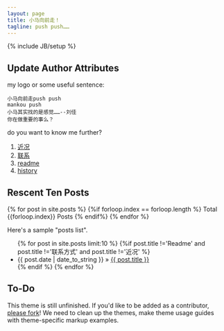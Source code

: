 ```yaml
---
layout: page
title: 小马向前走！
tagline: push push……
---
```

{% include JB/setup %}


## Update Author Attributes
my logo or some useful sentence:

    小马向前走push push
	mankou push
	小马其实找的是感觉……--刘佳
	你在做重要的事么？
    
    
   
do you want to know me further?
1. [近况](http://mankou.github.com/2013/04/05/recent)
1. [联系](http://mankou.github.com/2013/04/05/address)
1. [readme](http://mankou.github.com/2013/04/05/readme)
1. [history](http://mankou.github.com/technote/2013/03/01/github-blog-create-process-history/)
    

## Rescent Ten Posts

  {% for post in site.posts %}
	  {%if forloop.index == forloop.length %}
		  Total {{forloop.index}} Posts
	  {% endif%}
  {% endfor %}

Here's a sample "posts list".

<ul class="posts">
  {% for post in site.posts limit:10 %}
  {%if post.title !='Readme' and post.title !='联系方式' and post.title !='近况' %}
    <li><span>{{ post.date | date_to_string }}</span> &raquo; <a href="{{ BASE_PATH }}{{ post.url }}">{{ post.title }}</a></li>
 {% endif %}
  {% endfor %}
</ul>

## To-Do

This theme is still unfinished. If you'd like to be added as a contributor, [please fork](http://github.com/plusjade/jekyll-bootstrap)!
We need to clean up the themes, make theme usage guides with theme-specific markup examples.


